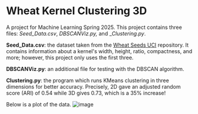 # Wheat Kernel Clustering 3D
A project for Machine Learning Spring 2025. This project contains three files: _Seed_Data.csv_, _DBSCANViz.py,_ and __Clustering.py_.

**Seed_Data.csv**: the dataset taken from the [Wheat Seeds UCI](https://www.kaggle.com/datasets/dongeorge/seed-from-uci) repository. It contains information about a kernel's width, height, ratio, compactness, and more; however, this project only uses the first three.

**DBSCANViz.py**: an additional file for testing with the DBSCAN algorithm.

**Clustering.py**: the program which runs KMeans clustering in three dimensions for better accuracy. 
Precisely, 2D gave an adjusted random score (ARI) of 0.54 while 3D gives 0.73, which is a 35% increase!

Below is a plot of the data.
![image](https://github.com/user-attachments/assets/59d285ad-2ded-425e-bcc7-c6e2cef87e03)
